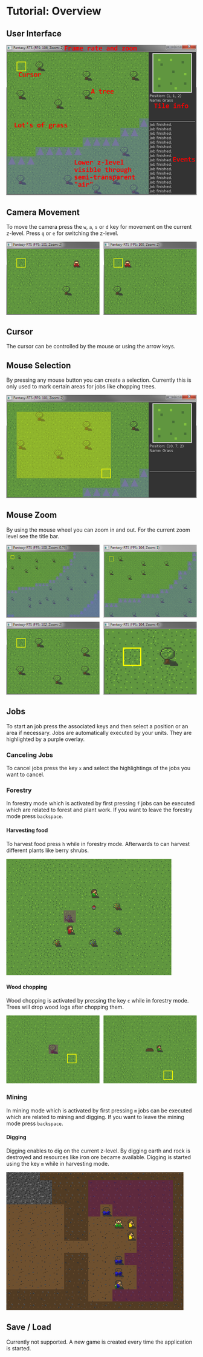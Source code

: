 # Tutorial: Overview

## User Interface

![User Interface](img/ui.png)

## Camera Movement

To move the camera press the `w`, `a`, `s` or `d` key for movement on the current z-level. Press `q` or `e` for switching the z-level.

![camera movement](img/move.png)

## Cursor

The cursor can be controlled by the mouse or using the arrow keys.

## Mouse Selection

By pressing any mouse button you can create a selection. Currently this is only used to mark certain areas for jobs like chopping trees.

![Mouse selection](img/selection.png)

## Mouse Zoom

By using the mouse wheel you can zoom in and out. For the current zoom level see the title bar.

![Zoom](img/zoom.png)

## Jobs

To start an job press the associated keys and then select a position or an area if necessary. Jobs are automatically executed by your units. They are highlighted by a purple overlay.

### Canceling Jobs

To cancel jobs press the key `x` and select the highlightings of the jobs you want to cancel.

### Forestry

In forestry mode which is activated by first pressing `f` jobs can be executed which are related to forest and plant work. If you want to leave the forestry mode press `backspace`. 

#### Harvesting food

To harvest food press `h` while in forestry mode. Afterwards to can harvest different plants like berry shrubs.

![Collecting food](img/harvesting-berries.png)

#### Wood chopping

Wood chopping is activated by pressing the key `c` while in forestry mode. Trees will drop wood logs after chopping them.

![Wood chopping](img/chopping.png)

### Mining

In mining mode which is activated by first pressing `m` jobs can be executed which are related to mining and digging. If you want to leave the mining mode press `backspace`. 

#### Digging

Digging enables to dig on the current z-level. By digging earth and rock is destroyed and resources like iron ore became available. Digging is started using the key `m` while in harvesting mode.

![Mining](img/mining.png)

## Save / Load

Currently not supported. A new game is created every time the application is started.